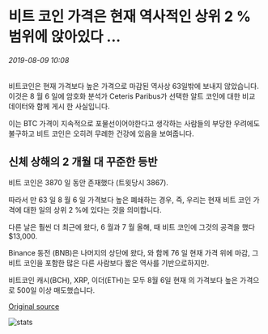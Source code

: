 # 비트 코인 가격은 현재 역사적인 상위 2 % 범위에 앉아있다 ...

###### 2019-08-09 10:08

비트코인은 현재 가격보다 높은 가격으로 마감된 역사상 63일밖에 보내지 않았습니다. 이것은 8 월 6 일에 암호화 분석가 Ceteris Paribus가 선택한 알트 코인에 대한 비교 데이터와 함께 게시 한 사실입니다.

이는 BTC 가격이 지속적으로 포물선이어야한다고 생각하는 사람들의 부당한 우려에도 불구하고 비트 코인은 오히려 무례한 건강에 있음을 보여줍니다.

## 신체 상해의 2 개월 대 꾸준한 등반

비트 코인은 3870 일 동안 존재했다 (트윗당시 3867).

따라서 만 63 일 8 월 6 일 가격보다 높은 폐쇄하는 경우, 즉, 우리는 현재 비트 코인 가격에 대한 일의 상위 2 %에 있다는 것을 의미합니다.

다른 날은 훨씬 더 최근에 왔다, 6 월과 7 월 올해, 때 비트 코인에 그것의 공격을 했다 $13,000.

Binance 동전 (BNB)은 나머지의 상단에 왔다, 와 함께 76 일 현재 가격 위에 마감, 그 비트 코인을 포함한 많은 다른 사람보다 짧은 역사를 기반으로하지만.

비트코인 캐시(BCH), XRP, 이더(ETH)는 모두 8월 6일 현재 의 가격보다 높은 가격으로 500일 이상 매도했습니다.

[Original source](https://cointelegraph.com/news/bitcoin-price-is-currently-sitting-in-its-historic-top-2-range)

![stats](https://c.statcounter.com/11760860/0/a89fa40b/1/ "stats")